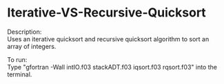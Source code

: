 # Iterative-VS-Recursive-Quicksort
Description:  
Uses an iterative quicksort and recursive quicksort algorithm to sort an array of integers.
  
To run:  
Type "gfortran -Wall intIO.f03 stackADT.f03 iqsort.f03 rqsort.f03" into the terminal.
